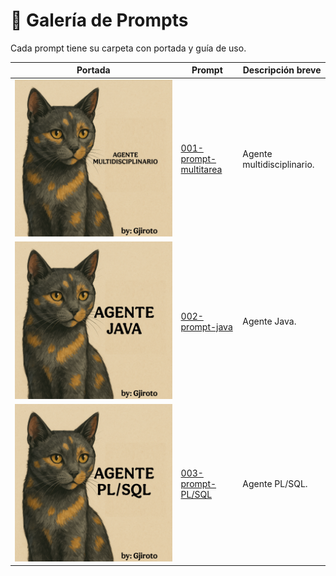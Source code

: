 # 🧠 Galería de Prompts

Cada prompt tiene su carpeta con portada y guía de uso.

| Portada | Prompt | Descripción breve |
|---|---|---|
| [![001](prompts/001-prompt-multitarea/cover.png)](prompts/001-prompt-multitarea/README.md) | [001-prompt-multitarea](prompts/001-nombre-corto/README.md) | Agente multidisciplinario. |
| [![002](prompts/002-prompt-java/cover.png)](prompts/002-prompt-java/README.md) | [002-prompt-java](prompts/002-prompt-java/README.md) | Agente Java. |
| [![003](prompts/003-prompt-plSQL/cover.png)](prompts/003-prompt-plSQL/README.md) | [003-prompt-PL/SQL](prompts/003-prompt-plSQL/README.md) |Agente PL/SQL. |

